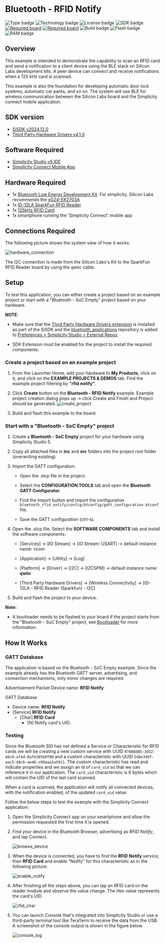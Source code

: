 # Bluetooth - RFID Notify #

![Type badge](https://img.shields.io/badge/Type-Virtual%20Application-green)
![Technology badge](https://img.shields.io/badge/Technology-Bluetooth-green)
![License badge](https://img.shields.io/badge/License-Zlib-green)
![SDK badge](https://img.shields.io/badge/SDK-v2024.12.0-green)
[![Required board](https://img.shields.io/badge/Sparkfun-125kHz%20RFID%20Card-green)](https://www.sparkfun.com/products/14325)
[![Required board](https://img.shields.io/badge/Sparkfun-ID-green)](https://www.sparkfun.com/products/11827)
![Build badge](https://img.shields.io/badge/Build-passing-green)
![Flash badge](https://img.shields.io/badge/Flash-193.55%20KB-blue)
![RAM badge](https://img.shields.io/badge/RAM-10.96%20KB-blue)

## Overview ##

This example is intended to demonstrate the capability to scan an RFID card and send a notification to a client device using the BLE stack on Silicon Labs development kits. A peer device can connect and receive notifications when a 125 kHz card is scanned.

This example is also the foundation for developing automatic door lock systems, automatic car parks, and so on. The system will use BLE for wireless communication between the Silicon Labs board and the Simplicity connect mobile application.

## SDK version ##

- [SiSDK v2024.12.0](https://github.com/SiliconLabs/simplicity_sdk)
- [Third Party Hardware Drivers v4.1.0](https://github.com/SiliconLabs/third_party_hw_drivers_extension)

## Software Required ##

- [Simplicity Studio v5 IDE](https://www.silabs.com/developers/simplicity-studio)
- [Simplicity Connect Mobile App](https://www.silabs.com/developer-tools/simplicity-connect-mobile-app)

## Hardware Required ##

- 1x [Bluetooth Low Energy Development Kit](https://www.silabs.com/development-tools/wireless/bluetooth). For simplicity, Silicon Labs recommends the [xG24-EK2703A](https://www.silabs.com/development-tools/wireless/efr32xg24-explorer-kit?tab=overview)
- 1x [ID-12LA SparkFun RFID Reader](https://www.sparkfun.com/products/11827)
- 1x [125kHz RFID Card](https://www.sparkfun.com/products/14325)
- 1x smartphone running the 'Simplicity Connect' mobile app

## Connections Required ##

The following picture shows the system view of how it works.

![hardware_connection](image/hardware_connection.png)

The I2C connection is made from the Silicon Labs's Kit to the SparkFun RFID Reader board by using the qwiic cable.

## Setup ##

To test this application, you can either create a project based on an example project or start with a "Bluetooth - SoC Empty" project based on your hardware.

**NOTE**:

- Make sure that the [Third Party Hardware Drivers extension](https://github.com/SiliconLabs/third_party_hw_drivers_extension) is installed as part of the SiSDK and the [bluetooth_applications](https://github.com/SiliconLabs/bluetooth_applications) repository is added to [Preferences > Simplicity Studio > External Repos](https://docs.silabs.com/simplicity-studio-5-users-guide/latest/ss-5-users-guide-about-the-launcher/welcome-and-device-tabs).

- SDK Extension must be enabled for the project to install the required components.

### Create a project based on an example project ###

1. From the Launcher Home, add your hardware to **My Products**, click on it, and click on the **EXAMPLE PROJECTS & DEMOS** tab. Find the example project filtering by **"rfid notify"**.

2. Click **Create** button on the **Bluetooth - RFID Notify** example. Example project creation dialog pops up -> click Create and Finish and Project should be generated.
![create_project](image/create_project.png)

3. Build and flash this example to the board.

### Start with a "Bluetooth - SoC Empty" project ###

1. Create a **Bluetooth - SoC Empty** project for your hardware using Simplicity Studio 5.

2. Copy all attached files in **inc** and **src** folders into the project root folder (overwriting existing).

3. Import the GATT configuration:

    - Open the .slcp file in the project.

    - Select the **CONFIGURATION TOOLS** tab and open the **Bluetooth GATT Configurator**.

    - Find the Import button and import the configuration `bluetooth_rfid_notify/config/btconfig/gatt_configuration.btconf` file.

    - Save the GATT configuration (ctrl-s).

4. Open the .slcp file. Select the **SOFTWARE COMPONENTS** tab and install the software components:

    - [Services] → [IO Stream] → [IO Stream: USART] → default instance name: vcom

    - [Application] → [Utility] → [Log]

    - [Platform] → [Driver] → [I2C] → [I2CSPM] → default instance name: **qwiic**

    - [Third Party Hardware Drivers] → [Wireless Connectivity] → [ID-12LA - RFID Reader (Sparkfun) - I2C]

5. Build and flash the project to your device.

**Note:**

- A bootloader needs to be flashed to your board if the project starts from the "Bluetooth - SoC Empty" project, see [Bootloader](https://github.com/SiliconLabs/bluetooth_applications/blob/master/README.md#bootloader) for more information.

## How It Works ##

### GATT Database ###

The application is based on the Bluetooth - SoC Empty example. Since the example already has the Bluetooth GATT server, advertising, and connection mechanisms, only minor changes are required.

Advertisement Packet Device name: **RFID Notify**

GATT Database

- Device name: **RFID Notify**
- [Service] **RFID Notify**
  - [Char] **RFID Card**
    - [N] Notify card's UID.

### Testing ###

Since the Bluetooth SIG has not defined a Service or Characteristic for RFID cards we will be creating a new custom service with UUID `97088d85-3d52-46c0-af4d-8afe385b0f00` and a custom characteristic with UUID `5d6e3d9f-aac5-48cb-ae46-c99aaa2a5911`. The custom characteristic has read and indicate properties and we assign an id of `card_uid` so that we can reference it in our application. The `card_uid` characteristic is 6 bytes which will contain the UID of the last card scanned.

When a card is scanned, the application will notify all connected devices, with the notification enabled, of the updated `card_uid` value.

Follow the below steps to test the example with the Simplicity Connect application:

1. Open the Simplicity Connect app on your smartphone and allow the permission requested the first time it is opened.

2. Find your device in the Bluetooth Browser, advertising as *RFID Notify*, and tap Connect.

   ![browse_device](image/find_device.png)

3. When the device is connected, you have to find the **RFID Notify** service, then **RFID Card** and enable "Notify" for this characteristic as in the following picture:

   ![enable_notify](image/enable_notify.png)

4. After finishing all the steps above, you can tap an RFID card on the reader module and observe the value change. The Hex value represents the card's UID.

   ![rfid_char](image/rfid_char.png)

5. You can launch Console that's integrated into Simplicity Studio or use a third-party terminal tool like TeraTerm to receive the data from the USB. A screenshot of the console output is shown in the figure below.

   ![console_log](image/console_log.png)
